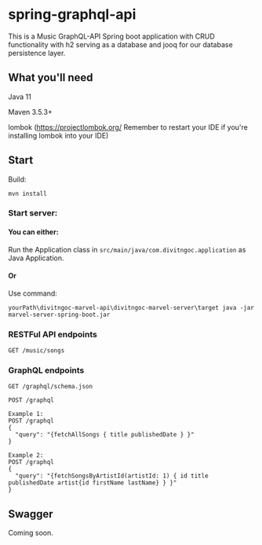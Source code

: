 # spring-graphql-api

This is a Music GraphQL-API Spring boot application with CRUD functionality with h2 serving as a database and jooq for our database persistence layer.

## What you'll need
Java 11

Maven 3.5.3+

lombok (https://projectlombok.org/ Remember to restart your IDE if you're installing lombok into your IDE)


## Start
Build:
```
mvn install
```
### Start server:
#### You can either:
Run the Application class in ```src/main/java/com.divitngoc.application``` as Java Application.
#### Or
Use command:
```
yourPath\divitngoc-marvel-api\divitngoc-marvel-server\target java -jar marvel-server-spring-boot.jar
```

### RESTFul API endpoints
```
GET /music/songs
```

### GraphQL endpoints
```
GET /graphql/schema.json
```
```
POST /graphql
```
```
Example 1:
POST /graphql
{
  "query": "{fetchAllSongs { title publishedDate } }"
}
```
```
Example 2:
POST /graphql
{
  "query": "{fetchSongsByArtistId(artistId: 1) { id title publishedDate artist{id firstName lastName} } }"
}
```
## Swagger
Coming soon.
